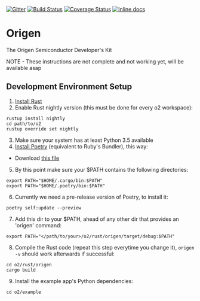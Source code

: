 [![Gitter](https://badges.gitter.im/Join%20Chat.svg)](https://gitter.im/Origen-SDK/users?utm_source=badge&utm_medium=badge&utm_campaign=pr-badge&utm_content=badge)
[![Build Status](https://travis-ci.org/Origen-SDK/origen.svg)](https://travis-ci.org/Origen-SDK/origen)
[![Coverage Status](https://coveralls.io/repos/Origen-SDK/origen/badge.svg?branch=master&service=github)](https://coveralls.io/github/Origen-SDK/origen?branch=master)
[![Inline docs](http://inch-ci.org/github/Origen-SDK/origen.svg)](http://inch-ci.org/github/Origen-SDK/origen)


# Origen

The Origen Semiconductor Developer's Kit

NOTE - These instructions are not complete and not working yet, will be available asap



## Development Environment Setup

1) [Install Rust](https://www.rust-lang.org/tools/install) 
2) Enable Rust nightly version (this must be done for every o2 workspace):

~~~
rustup install nightly
cd path/to/o2
rustup override set nightly
~~~
3) Make sure your system has at least Python 3.5 available
4) [Install Poetry](https://poetry.eustace.io/docs/) (equivalent to Ruby's Bundler), this way:

  * Download [this file](https://raw.githubusercontent.com/sdispater/poetry/master/get-poetry.py)
  


5) By this point make sure your $PATH contains the following directories:

~~~
export PATH="$HOME/.cargo/bin:$PATH"
export PATH="$HOME/.poetry/bin:$PATH"
~~~

6) Currently we need a pre-release version of Poetry, to install it:
~~~
poetry self:update --preview
~~~

7) Add this dir to your $PATH, ahead of any other dir that provides an 'origen' command:
~~~
export PATH="</path/to/your>/o2/rust/origen/target/debug:$PATH"
~~~

8) Compile the Rust code (repeat this step everytime you change it), `origen -v` should work afterwards if successful:
~~~
cd o2/rust/origen
cargo build
~~~

9) Install the example app's Python dependencies:
~~~
cd o2/example
